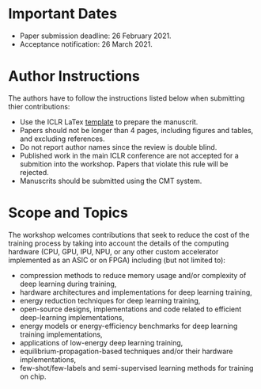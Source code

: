 # Important Dates

- Paper submission deadline: 26 February 2021.
- Acceptance notification: 26 March 2021.

# Author Instructions

The authors have to follow the instructions listed below when submitting thier contributions:

- Use the ICLR LaTex [template](https://github.com/ICLR/Master-Template/raw/master/archive/iclr2021.zip) to prepare the manuscrit.
- Papers should not be longer than 4 pages, including figures and tables, and excluding references.
- Do not report author names since the review is double blind.
- Published work in the main ICLR conference are not accepted for a submition into the workshop. Papers that violate this rule will be rejected.  
- Manuscrits should be submitted using the CMT system. 

# Scope and Topics

The workshop welcomes contributions that seek to reduce the cost of the training process by taking into account the details of the computing hardware (CPU, GPU, IPU, NPU, or any other custom accelerator implemented as an ASIC or on FPGA) including (but not limited to):

- compression methods to reduce memory usage and/or complexity of deep learning during training,
- hardware architectures and implementations for deep learning training,
- energy reduction techniques for deep learning training,
- open-source designs, implementations and code related to efficient deep-learning implementations,
- energy models or energy-efficiency benchmarks for deep learning training implementations,
- applications of low-energy deep learning training,
- equilibrium-propagation-based techniques and/or their hardware implementations,
- few-shot/few-labels and semi-supervised learning methods for training on chip. 
